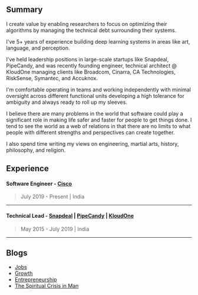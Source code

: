 ## Summary

I create value by enabling researchers to focus on optimizing their algorithms by managing the technical debt surrounding their systems.

I've 5+ years of experience building deep learning systems in areas like art, language, and perception.

I've held leadership positions in large-scale startups like Snapdeal, PipeCandy, and was recently founding engineer, technical architect @ KloudOne managing clients like Broadcom, Cinarra, CA Technologies, RiskSense, Symantec, and Accuknox.

I'm comfortable operating in teams and working independently with minimal oversight across different functional units developing a high tolerance for ambiguity and always ready to roll up my sleeves.

I believe there are many problems in the world that software could play a significant role in making life safer and faster for people to get things done. I tend to see the world as a web of relations in that there are no limits to what people with different strengths and perspectives can create together.

I also spend time writing my views on engineering, martial arts, history, philosophy, and religion. 

## Experience

#### Software Engineer - [Cisco](https://www.cisco.com/)
> July 2019 - Present | India

--- 

#### Technical Lead - [Snapdeal](https://www.snapdeal.com/) | [PipeCandy](https://pipecandy.com/) | [KloudOne](https://www.kloudone.com/)
> May 2015 - July 2019 | India

--- 


## Blogs
* [Jobs](https://www.linkedin.com/pulse/future-jobs-fauzan-baig/?trackingId=9fagDVmCTpGLsJ%2BtnHWZgw%3D%3D)
* [Growth](https://www.linkedin.com/pulse/growth-fauzan-baig/)
* [Entrepreneurship](https://www.linkedin.com/pulse/entrepreneurship-fauzan-baig/)
* [The Spiritual Crisis in Man](https://www.linkedin.com/pulse/spiritual-crisis-man-fauzan-baig/?trackingId=UhAlcDFIRZiRSFBAAY8UAQ%3D%3D)
